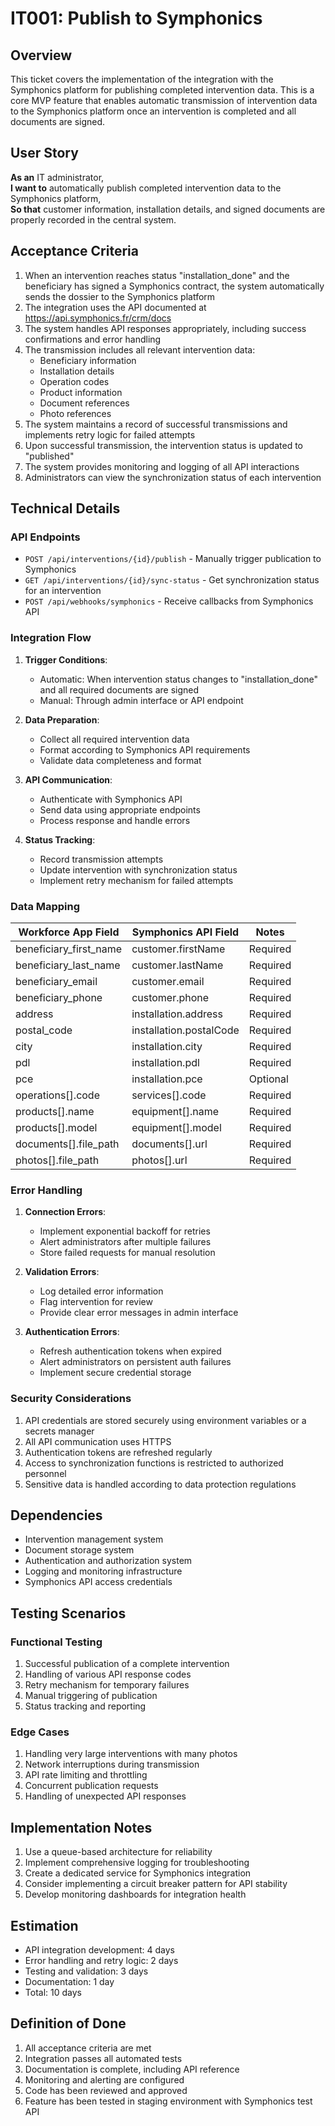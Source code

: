 # IT001: Publish to Symphonics

## Overview

This ticket covers the implementation of the integration with the Symphonics platform for publishing completed intervention data. This is a core MVP feature that enables automatic transmission of intervention data to the Symphonics platform once an intervention is completed and all documents are signed.

## User Story

**As an** IT administrator,  
**I want to** automatically publish completed intervention data to the Symphonics platform,  
**So that** customer information, installation details, and signed documents are properly recorded in the central system.

## Acceptance Criteria

1. When an intervention reaches status "installation_done" and the beneficiary has signed a Symphonics contract, the system automatically sends the dossier to the Symphonics platform
2. The integration uses the API documented at https://api.symphonics.fr/crm/docs
3. The system handles API responses appropriately, including success confirmations and error handling
4. The transmission includes all relevant intervention data:
   - Beneficiary information
   - Installation details
   - Operation codes
   - Product information
   - Document references
   - Photo references
5. The system maintains a record of successful transmissions and implements retry logic for failed attempts
6. Upon successful transmission, the intervention status is updated to "published"
7. The system provides monitoring and logging of all API interactions
8. Administrators can view the synchronization status of each intervention

## Technical Details

### API Endpoints

- `POST /api/interventions/{id}/publish` - Manually trigger publication to Symphonics
- `GET /api/interventions/{id}/sync-status` - Get synchronization status for an intervention
- `POST /api/webhooks/symphonics` - Receive callbacks from Symphonics API

### Integration Flow

1. **Trigger Conditions**:
   - Automatic: When intervention status changes to "installation_done" and all required documents are signed
   - Manual: Through admin interface or API endpoint

2. **Data Preparation**:
   - Collect all required intervention data
   - Format according to Symphonics API requirements
   - Validate data completeness and format

3. **API Communication**:
   - Authenticate with Symphonics API
   - Send data using appropriate endpoints
   - Process response and handle errors

4. **Status Tracking**:
   - Record transmission attempts
   - Update intervention with synchronization status
   - Implement retry mechanism for failed attempts

### Data Mapping

| Workforce App Field | Symphonics API Field | Notes |
|---------------------|----------------------|-------|
| beneficiary_first_name | customer.firstName | Required |
| beneficiary_last_name | customer.lastName | Required |
| beneficiary_email | customer.email | Required |
| beneficiary_phone | customer.phone | Required |
| address | installation.address | Required |
| postal_code | installation.postalCode | Required |
| city | installation.city | Required |
| pdl | installation.pdl | Required |
| pce | installation.pce | Optional |
| operations[].code | services[].code | Required |
| products[].name | equipment[].name | Required |
| products[].model | equipment[].model | Required |
| documents[].file_path | documents[].url | Required |
| photos[].file_path | photos[].url | Required |

### Error Handling

1. **Connection Errors**:
   - Implement exponential backoff for retries
   - Alert administrators after multiple failures
   - Store failed requests for manual resolution

2. **Validation Errors**:
   - Log detailed error information
   - Flag intervention for review
   - Provide clear error messages in admin interface

3. **Authentication Errors**:
   - Refresh authentication tokens when expired
   - Alert administrators on persistent auth failures
   - Implement secure credential storage

### Security Considerations

1. API credentials are stored securely using environment variables or a secrets manager
2. All API communication uses HTTPS
3. Authentication tokens are refreshed regularly
4. Access to synchronization functions is restricted to authorized personnel
5. Sensitive data is handled according to data protection regulations

## Dependencies

- Intervention management system
- Document storage system
- Authentication and authorization system
- Logging and monitoring infrastructure
- Symphonics API access credentials

## Testing Scenarios

### Functional Testing

1. Successful publication of a complete intervention
2. Handling of various API response codes
3. Retry mechanism for temporary failures
4. Manual triggering of publication
5. Status tracking and reporting

### Edge Cases

1. Handling very large interventions with many photos
2. Network interruptions during transmission
3. API rate limiting and throttling
4. Concurrent publication requests
5. Handling of unexpected API responses

## Implementation Notes

1. Use a queue-based architecture for reliability
2. Implement comprehensive logging for troubleshooting
3. Create a dedicated service for Symphonics integration
4. Consider implementing a circuit breaker pattern for API stability
5. Develop monitoring dashboards for integration health

## Estimation

- API integration development: 4 days
- Error handling and retry logic: 2 days
- Testing and validation: 3 days
- Documentation: 1 day
- Total: 10 days

## Definition of Done

1. All acceptance criteria are met
2. Integration passes all automated tests
3. Documentation is complete, including API reference
4. Monitoring and alerting are configured
5. Code has been reviewed and approved
6. Feature has been tested in staging environment with Symphonics test API
